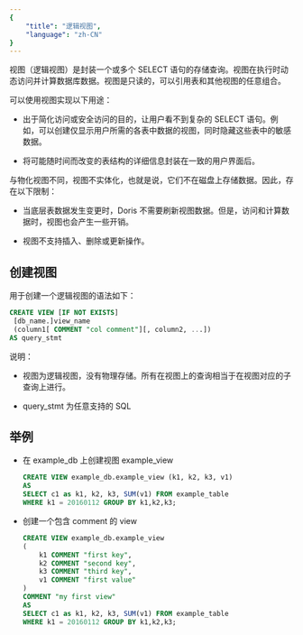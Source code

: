 ```yaml
---
{
    "title": "逻辑视图",
    "language": "zh-CN"
}
---
```


视图（逻辑视图）是封装一个或多个 SELECT 语句的存储查询。视图在执行时动态访问并计算数据库数据。视图是只读的，可以引用表和其他视图的任意组合。

可以使用视图实现以下用途：

- 出于简化访问或安全访问的目的，让用户看不到复杂的 SELECT 语句。例如，可以创建仅显示用户所需的各表中数据的视图，同时隐藏这些表中的敏感数据。

- 将可能随时间而改变的表结构的详细信息封装在一致的用户界面后。

与物化视图不同，视图不实体化，也就是说，它们不在磁盘上存储数据。因此，存在以下限制：

- 当底层表数据发生变更时，Doris 不需要刷新视图数据。但是，访问和计算数据时，视图也会产生一些开销。

- 视图不支持插入、删除或更新操作。

## 创建视图

用于创建一个逻辑视图的语法如下：

```sql
CREATE VIEW [IF NOT EXISTS]
 [db_name.]view_name
 (column1[ COMMENT "col comment"][, column2, ...])
AS query_stmt
```

说明：

- 视图为逻辑视图，没有物理存储。所有在视图上的查询相当于在视图对应的子查询上进行。

- query_stmt 为任意支持的 SQL

## 举例

- 在 example_db 上创建视图 example_view

    ```sql
    CREATE VIEW example_db.example_view (k1, k2, k3, v1)
    AS
    SELECT c1 as k1, k2, k3, SUM(v1) FROM example_table
    WHERE k1 = 20160112 GROUP BY k1,k2,k3;
    ```

- 创建一个包含 comment 的 view

    ```sql
    CREATE VIEW example_db.example_view
    (
        k1 COMMENT "first key",
        k2 COMMENT "second key",
        k3 COMMENT "third key",
        v1 COMMENT "first value"
    )
    COMMENT "my first view"
    AS
    SELECT c1 as k1, k2, k3, SUM(v1) FROM example_table
    WHERE k1 = 20160112 GROUP BY k1,k2,k3;
    ```